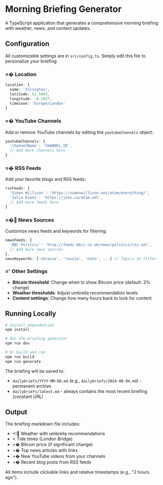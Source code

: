 # Morning Briefing Generator

A TypeScript application that generates a comprehensive morning briefing with weather, news, and content updates.

## Configuration

All customizable settings are in `src/config.ts`. Simply edit this file to personalize your briefing:

### =� Location
```typescript
location: {
  name: 'Islington',
  latitude: 51.5493,
  longitude: -0.1037,
  timezone: 'Europe/London'
}
```

### =� YouTube Channels
Add or remove YouTube channels by editing the `youtubeChannels` object:
```typescript
youtubeChannels: {
  'channelName': 'CHANNEL_ID',
  // Add more channels here
}
```

### =� RSS Feeds
Add your favorite blogs and RSS feeds:
```typescript
rssFeeds: {
  'Simon Willison': 'https://simonwillison.net/atom/everything/',
  'Julia Evans': 'https://jvns.ca/atom.xml',
  // Add more feeds here
}
```

### =� News Sources
Customize news feeds and keywords for filtering:
```typescript
newsFeeds: {
  'BBC Politics': 'http://feeds.bbci.co.uk/news/politics/rss.xml',
  // Add more news sources
},
newsKeywords: ['ukraine', 'russia', 'nato', ...] // Topics to filter
```

### =' Other Settings
- **Bitcoin threshold**: Change when to show Bitcoin price (default: 3% change)
- **Weather thresholds**: Adjust umbrella recommendation levels
- **Content settings**: Change how many hours back to look for content

## Running Locally

```bash
# Install dependencies
npm install

# Run the briefing generator
npm run dev

# Or build and run
npm run build
npm run generate
```

The briefing will be saved to:
- `dailybriefs/YYYY-MM-DD.md` (e.g., `dailybriefs/2024-08-04.md`) - permanent archive
- `dailybriefs/latest.md` - always contains the most recent briefing (constant URL)

## Output

The briefing markdown file includes:
- <! Weather with umbrella recommendations
- <
 Tide times (London Bridge)
- =� Bitcoin price (if significant change)
- =� Top news articles with links
- =� New YouTube videos from your channels
- =� Recent blog posts from RSS feeds

All items include clickable links and relative timestamps (e.g., "2 hours ago").